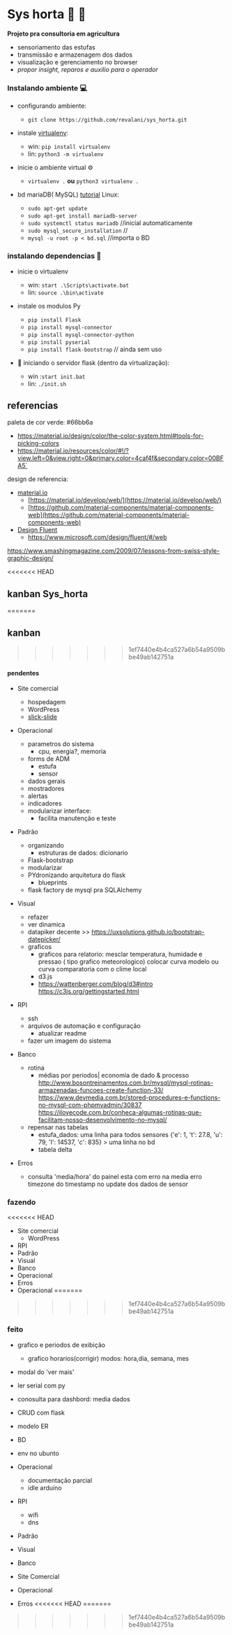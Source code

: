 # Sys horta :seedling: :herb:

**Projeto pra consultoria em agricultura**
- sensoriamento das estufas
- transmissão e armazenagem dos dados
- visualização e gerenciamento no browser
- *propor insight, reparos e auxilio para o operador*

### Instalando ambiente :computer:
- configurando ambiente:
  - `git clone https://github.com/revalani/sys_horta.git`

- instale [virtualenv](https://virtualenv.pypa.io/en/latest/installation.html):
  - win: `pip install virtualenv`
  - lin: `python3 -m virtualenv`
  
- inicie o ambiente virtual :gear:
	- `virtualenv .` **ou** `python3 virtualenv .`  

- bd mariaDB( MySQL) [tutorial](https://linuxize.com/post/how-to-install-mariadb-on-ubuntu-18-04/) 
Linux:
	- `sudo apt-get update`
	- `sudo apt-get install mariadb-server`
	- `sudo systemctl status mariadb` //inicial automaticamente
	- `sudo mysql_secure_installation` // 
	- `mysql -u root -p < bd.sql` //importa o BD

### instalando dependencias :file_folder:
- inicie o virtualenv
   - win: `start .\Scripts\activate.bat`
    - lin: `source .\bin\activate`
- instale os modulos Py
  - `pip install Flask`
  - `pip install mysql-connector`
  - `pip install mysql-connector-python`
  - `pip install pyserial`
  - `pip install flask-bootstrap` // ainda sem uso  

- :rocket: iniciando o servidor flask (dentro da virtualização):
  - win :`start init.bat`
  - lin:  `./init.sh`

## referencias 
paleta de cor verde: #66bb6a
- https://material.io/design/color/the-color-system.html#tools-for-picking-colors
- https://material.io/resources/color/#!/?view.left=0&view.right=0&primary.color=4caf4f&secondary.color=00BFA5`

design de referencia:
- [material.io](https://material.io/)
  -	[https://material.io/develop/web/](https://material.io/develop/web/)
  -	[https://github.com/material-components/material-components-web](https://github.com/material-components/material-components-web)
- [Design Fluent](https://www.microsoft.com/design/fluent/)
   - https://www.microsoft.com/design/fluent/#/web

 https://www.smashingmagazine.com/2009/07/lessons-from-swiss-style-graphic-design/



<<<<<<< HEAD
## kanban Sys_horta
=======
## kanban
>>>>>>> 1ef7440e4b4ca527a6b54a9509bbe49ab142751a

#### pendentes
- Site comercial 
    - hospedagem
    - WordPress
    - [slick-slide](https://kenwheeler.github.io/slick/)
 
- Operacional
   - parametros do sistema
      - cpu, energia?, memoria
	- forms de ADM
		- estufa
		- sensor
	- dados gerais
	- mostradores
	- alertas
	- indicadores
	- modularizar interface:
	   - facilita manutenção e teste 

- Padrão
	- organizando
		- estruturas de dados: dicionario
	- Flask-bootstrap
	- modularizar
	- PYdronizando arquitetura do flask
	  - blueprints
	- flask factory de mysql pra SQLAlchemy

- Visual
  - refazer
  - ver dinamica 
  - datapiker decente >> https://uxsolutions.github.io/bootstrap-datepicker/
  - graficos
	 - graficos para relatorio: mesclar temperatura, humidade e pressao ( tipo grafico meteorologico)
			colocar curva modelo ou curva comparatoria com o clime local
	- d3.js
	-	https://wattenberger.com/blog/d3#intro
				https://c3js.org/gettingstarted.html

- RPI
	- ssh
	- arquivos de automação e configuração
		- atualizar readme 
	- fazer um imagem do sistema

- Banco
  - rotina 
      - médias por periodos| economia de dado & processo
				http://www.bosontreinamentos.com.br/mysql/mysql-rotinas-armazenadas-funcoes-create-function-33/
				https://www.devmedia.com.br/stored-procedures-e-functions-no-mysql-com-phpmyadmin/30837
				https://ilovecode.com.br/conheca-algumas-rotinas-que-facilitam-nosso-desenvolvimento-no-mysql/
  - repensar nas tabelas
    - estufa_dados: uma linha para todos sensores {'e': 1, 't': 27.8, 'u': 79, 'l': 14537, 'c': 835} > uma linha no bd
    - tabela delta
		
- Erros
	- consulta 'media/hora' do painel esta com erro na media
		erro timezone do timestamp no update dos dados de sensor 

### fazendo 
<<<<<<< HEAD
- Site comercial 
    - WordPress
- RPI
- Padrão
- Visual
- Banco
- Operacional
- Erros
- Operacional
=======

>>>>>>> 1ef7440e4b4ca527a6b54a9509bbe49ab142751a

### feito	
- grafico e periodos de exibição
  - grafico horarios(corrigir) modos: hora,dia, semana, mes
-	modal do 'ver mais'
-	ler serial com py
-	conosulta para dashbord: media dados
-	CRUD com flask
-	modelo ER
-	BD
-	env no ubunto

- Operacional
  -	documentação parcial
  -	idle arduino

- RPI
	- wifi
	- dns

- Padrão

- Visual

- Banco

- Site Comercial

- Operacional

- Erros
<<<<<<< HEAD
=======

>>>>>>> 1ef7440e4b4ca527a6b54a9509bbe49ab142751a

